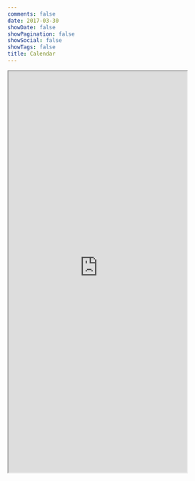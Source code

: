 ```yaml
---
comments: false
date: 2017-03-30
showDate: false
showPagination: false
showSocial: false
showTags: false
title: Calendar
---
```


<iframe width="400" height="900" src="https://files.x-hain.de/index.php/apps/calendar/embed/MgYNoHeGjcPDPJnr/timeGridWeek/now"></iframe>
